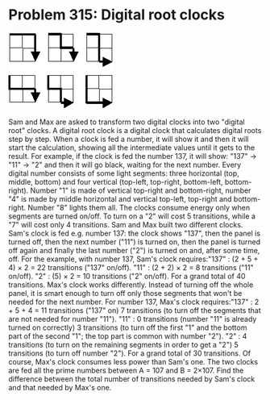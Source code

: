 # Problem 315: Digital root clocks

![problem](problem.gif)

Sam and Max are asked to transform two digital clocks into two "digital
root" clocks. A digital root clock is a digital clock that calculates
digital roots step by step. When a clock is fed a number, it will show
it and then it will start the calculation, showing all the intermediate
values until it gets to the result. For example, if the clock is fed the
number 137, it will show: "137" → "11" → "2" and then it will go black,
waiting for the next number. Every digital number consists of some light
segments: three horizontal (top, middle, bottom) and four vertical
(top-left, top-right, bottom-left, bottom-right). Number "1" is made of
vertical top-right and bottom-right, number "4" is made by middle
horizontal and vertical top-left, top-right and bottom-right. Number "8"
lights them all. The clocks consume energy only when segments are turned
on/off. To turn on a "2" will cost 5 transitions, while a "7" will cost
only 4 transitions. Sam and Max built two different clocks. Sam's clock
is fed e.g. number 137: the clock shows "137", then the panel is turned
off, then the next number ("11") is turned on, then the panel is turned
off again and finally the last number ("2") is turned on and, after some
time, off. For the example, with number 137, Sam's clock requires:"137"
: (2 + 5 + 4) × 2 = 22 transitions ("137" on/off). "11" : (2 + 2) × 2 =
8 transitions ("11" on/off). "2" : (5) × 2 = 10 transitions ("2"
on/off). For a grand total of 40 transitions. Max's clock works
differently. Instead of turning off the whole panel, it is smart enough
to turn off only those segments that won't be needed for the next
number. For number 137, Max's clock requires:"137" : 2 + 5 + 4 = 11
transitions ("137" on) 7 transitions (to turn off the segments that are
not needed for number "11"). "11" : 0 transitions (number "11" is
already turned on correctly) 3 transitions (to turn off the first "1"
and the bottom part of the second "1"; the top part is common with
number "2"). "2" : 4 transitions (to turn on the remaining segments in
order to get a "2") 5 transitions (to turn off number "2"). For a grand
total of 30 transitions. Of course, Max's clock consumes less power than
Sam's one. The two clocks are fed all the prime numbers between A = 107
and B = 2×107. Find the difference between the total number of
transitions needed by Sam's clock and that needed by Max's one.